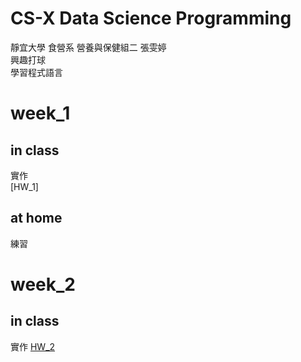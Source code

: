 # CS-X Data Science Programming
靜宜大學 食營系 營養與保健組二 張雯婷  
興趣打球  
學習程式語言  
# week_1  
## in class  
實作  
[HW_1]
## at home  
練習

# week_2
## in class
實作
[HW_2](https://1221cc.github.io/123456/week_1/one_1)


## 

